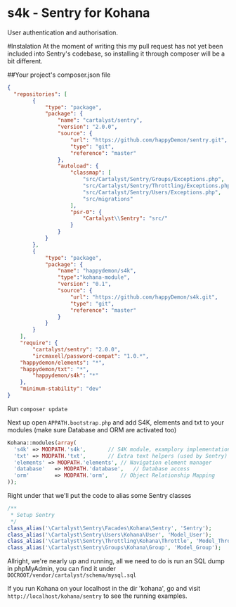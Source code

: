 s4k - Sentry for Kohana
===

User authentication and authorisation.


#Instalation
At the moment of writing this my pull request has not yet been included into Sentry's codebase,
so installing it through composer will be a bit different.

##Your project's composer.json file

```json
{
  "repositories": [
		{
			"type": "package",
			"package": {
				"name": "cartalyst/sentry",
				"version": "2.0.0",
				"source": {
					"url": "https://github.com/happyDemon/sentry.git",
					"type": "git",
					"reference": "master"
				},
				"autoload": {
					"classmap": [
						"src/Cartalyst/Sentry/Groups/Exceptions.php",
						"src/Cartalyst/Sentry/Throttling/Exceptions.php",
						"src/Cartalyst/Sentry/Users/Exceptions.php",
						"src/migrations"
					],
					"psr-0": {
						"Cartalyst\\Sentry": "src/"
					}
				}
			}
		},
		{
			"type": "package",
			"package": {
				"name": "happydemon/s4k",
				"type":"kohana-module",
				"version": "0.1",
				"source": {
					"url": "https://github.com/happyDemon/s4k.git",
					"type": "git",
					"reference": "master"
				}
			}
		}
	],
	"require": {
		"cartalyst/sentry": "2.0.0",
		"ircmaxell/password-compat": "1.0.*",
  	"happydemon/elements": "*",
  	"happydemon/txt": "*",
		"happydemon/s4k": "*"
	},
	"minimum-stability": "dev"
}
```

Run ```composer update```

Next up open ```APPATH.bootstrap.php``` and add S4K, elements and txt to your modules (make sure Database and ORM are activated too)

```php
Kohana::modules(array(
  's4k' => MODPATH.'s4k',		// S4K module, examplory implementation of Sentry
  'txt' => MODPATH.'txt',		// Extra text helpers (used by Sentry)
  'elements' => MODPATH.'elements',	// Navigation element manager
  'database'   => MODPATH.'database',	// Database access
  'orm'        => MODPATH.'orm',	// Object Relationship Mapping
));
```

Right under that we'll put the code to alias some Sentry classes

```php
/**
 * Setup Sentry
 */
class_alias('\Cartalyst\Sentry\Facades\Kohana\Sentry', 'Sentry');
class_alias('\Cartalyst\Sentry\Users\Kohana\User', 'Model_User');
class_alias('\Cartalyst\Sentry\Throttling\Kohana\Throttle', 'Model_Throttle');
class_alias('\Cartalyst\Sentry\Groups\Kohana\Group', 'Model_Group');
```

Allright, we're nearly up and running, all we need to do is run an SQL dump in phpMyAdmin, you can find 
it under ```DOCROOT/vendor/cartalyst/schema/mysql.sql```

If you run Kohana on your localhost in the dir 'kohana', go and visit ```http://localhost/kohana/sentry``` to see the
running examples.
